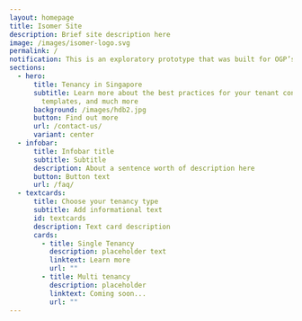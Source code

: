 ```yaml
---
layout: homepage
title: Isomer Site
description: Brief site description here
image: /images/isomer-logo.svg
permalink: /
notification: This is an exploratory prototype that was built for OGP’s Hack for Public Good
sections:
  - hero:
      title: Tenancy in Singapore
      subtitle: Learn more about the best practices for your tenant contract, reuse
        templates, and much more
      background: /images/hdb2.jpg
      button: Find out more
      url: /contact-us/
      variant: center
  - infobar:
      title: Infobar title
      subtitle: Subtitle
      description: About a sentence worth of description here
      button: Button text
      url: /faq/
  - textcards:
      title: Choose your tenancy type
      subtitle: Add informational text
      id: textcards
      description: Text card description
      cards:
        - title: Single Tenancy
          description: placeholder text
          linktext: Learn more
          url: ""
        - title: Multi tenancy
          description: placeholder
          linktext: Coming soon...
          url: ""
---
```

